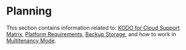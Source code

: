 # Planning

This section contains information related to: [KODO for Cloud Support Matrix](kodo-for-cloud-support-matrix.md), [Platform Requirements](system-requirements.md), [Backup Storage](backup-storage.md), and how to work in [Multitenancy Mode](multitenancy-mode.md).

